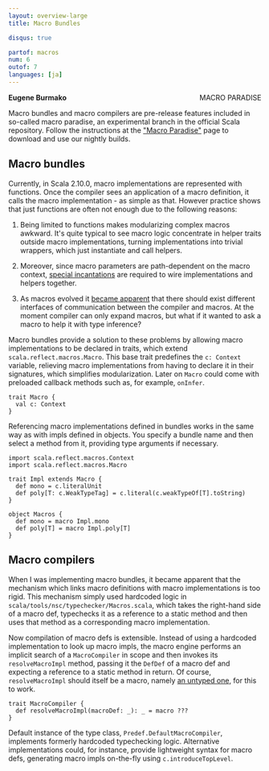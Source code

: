 ```yaml
---
layout: overview-large
title: Macro Bundles

disqus: true

partof: macros
num: 6
outof: 7
languages: [ja]
---
```

<span class="label important" style="float: right;">MACRO PARADISE</span>

**Eugene Burmako**

Macro bundles and macro compilers are pre-release features included in so-called macro paradise, an experimental branch in the official Scala repository. Follow the instructions at the ["Macro Paradise"](/overviews/macros/paradise.html) page to download and use our nightly builds.

## Macro bundles

Currently, in Scala 2.10.0, macro implementations are represented with functions. Once the compiler sees an application of a macro definition,
it calls the macro implementation - as simple as that. However practice shows that just functions are often not enough due to the
following reasons:

1. Being limited to functions makes modularizing complex macros awkward. It's quite typical to see macro logic concentrate in helper
traits outside macro implementations, turning implementations into trivial wrappers, which just instantiate and call helpers.

2. Moreover, since macro parameters are path-dependent on the macro context, [special incantations](/overviews/macros/overview.html#writing_bigger_macros) are required to wire implementations and helpers together.

3. As macros evolved it [became apparent](https://twitter.com/milessabin/status/281379835773857792) that there should exist different
interfaces of communication between the compiler and macros. At the moment compiler can only expand macros, but what if it wanted to
ask a macro to help it with type inference?

Macro bundles provide a solution to these problems by allowing macro implementations to be declared in traits, which extend
`scala.reflect.macros.Macro`. This base trait predefines the `c: Context` variable, relieving macro implementations from having
to declare it in their signatures, which simplifies modularization. Later on `Macro` could come with preloaded callback methods
such as, for example, `onInfer`.

    trait Macro {
      val c: Context
    }

Referencing macro implementations defined in bundles works in the same way as with impls defined in objects. You specify a bundle name
and then select a method from it, providing type arguments if necessary.

    import scala.reflect.macros.Context
    import scala.reflect.macros.Macro

    trait Impl extends Macro {
      def mono = c.literalUnit
      def poly[T: c.WeakTypeTag] = c.literal(c.weakTypeOf[T].toString)
    }

    object Macros {
      def mono = macro Impl.mono
      def poly[T] = macro Impl.poly[T]
    }

## Macro compilers

When I was implementing macro bundles, it became apparent that the mechanism which links macro definitions with macro implementations
is too rigid. This mechanism simply used hardcoded logic in `scala/tools/nsc/typechecker/Macros.scala`, which takes the right-hand side
of a macro def, typechecks it as a reference to a static method and then uses that method as a corresponding macro implementation.

Now compilation of macro defs is extensible. Instead of using a hardcoded implementation to look up macro impls,
the macro engine performs an implicit search of a `MacroCompiler` in scope and then invokes its `resolveMacroImpl` method,
passing it the `DefDef` of a macro def and expecting a reference to a static method in return. Of course, `resolveMacroImpl`
should itself be a macro, namely [an untyped one](/overviews/macros/untypedmacros.html), for this to work.

    trait MacroCompiler {
      def resolveMacroImpl(macroDef: _): _ = macro ???
    }

Default instance of the type class, `Predef.DefaultMacroCompiler`, implements formerly hardcoded typechecking logic.
Alternative implementations could, for instance, provide lightweight syntax for macro defs, generating macro impls
on-the-fly using `c.introduceTopLevel`.
